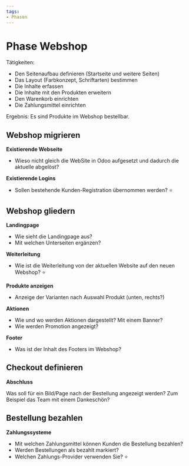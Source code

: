 ```yaml
---
tags:
- Phasen
---
```

# Phase Webshop

Tätigkeiten:

* Den Seitenaufbau definieren (Startseite und weitere Seiten)
* Das Layout (Farbkonzept, Schriftarten) bestimmen
* Die Inhalte erfassen
* Die Inhalte mit den Produkten erweitern
* Den Warenkorb einrichten
* Die Zahlungsmittel einrichten

Ergebnis: Es sind Produkte im Webshop bestellbar.

## Webshop migrieren

**Existierende Webseite**

- Wieso nicht gleich die WebSite in Odoo aufgesetzt und dadurch die aktuelle abgelöst?

**Existierende Logins**

-  Sollen bestehende Kunden-Registration übernommen werden? ⭐

## Webshop gliedern

**Landingpage**

* Wie sieht die Landingpage aus?
* Mit welchen Unterseiten ergänzen?

**Weiterleitung**

- Wie ist die Weiterleitung von der aktuellen Website auf den neuen Webshop? ⭐

**Produkte anzeigen**

- Anzeige der Varianten nach Auswahl Produkt (unten, rechts?)

**Aktionen**

- Wie und wo werden Aktionen dargestellt? Mit einem Banner?
- Wie werden Promotion angezeigt?

**Footer**

- Was ist der Inhalt des Footers im Webshop?

## Checkout definieren

**Abschluss**

Was soll für ein Bild/Page nach der Bestellung angezeigt werden? Zum Beispiel das Team mit einem Dankeschön?

## Bestellung bezahlen

**Zahlungssysteme**

* Mit welchen Zahlungsmittel können Kunden die Bestellung bezahlen?
* Werden Bestellungen als bezahlt markiert?
* Welchen Zahlungs-Provider verwenden Sie? ⭐